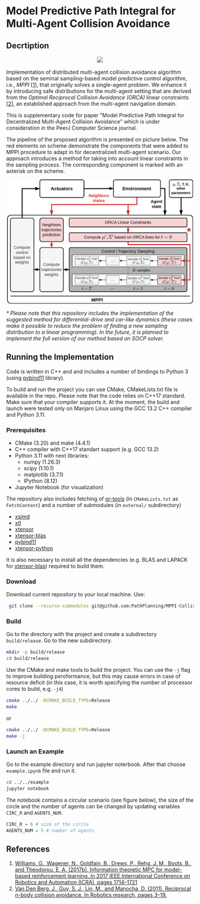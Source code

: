 # Model Predictive Path Integral for Multi-Agent Collision Avoidance

## Decrtiption
<p align="center">
  <img src="img/mppi_demo.gif" width="500"/>
</p>


Implementation of distributed multi-agent collision avoidance algorithm based on the seminal sampling-based model predictive control algorithm, i.e., _MPPI_ [[1](https://homes.cs.washington.edu/~bboots/files/InformationTheoreticMPC.pdf)], that originally solves a single-agent problem. We enhance it by introducing safe distributions for the multi-agent setting that are derived from the _Optimal Reciprocal Collision Avoidance (ORCA)_ linear constraints [[2](https://gamma.cs.unc.edu/ORCA/publications/ORCA.pdf)], an established approach from the multi-agent navigation domain. 


This is supplementary code for paper "Model Predictive Path Integral for Decentralized Multi-Agent Collision Avoidance" which is under consideration in the PeerJ Computer Science journal. 


The pipeline of the proposed algorithm is presented on picture below. The red elements on scheme demonstrate the components that were added to MPPI procedure to adapt in for decentralized multi-agent scenario. Our approach introduсes a method for taking into account linear constraints in the sampling process. The corresponding component is marked with an asterisk on the scheme.

<p align="center">
  <img src="img/mppi_scheme.png" width="500"/>
</p>

_* Please note that this repository includes the implementation of the suggested method for differential-drive and car-like dynamics (these cases make it possible to reduce the problem of finding a new sampling distribution to a linear programming). In the future, it is planned to implement the full version of our method based on SOCP solver._

## Running the Implementation

Code is written in C++ and and includes a number of bindings to Python 3 (using [pybind11](https://github.com/pybind/pybind11) library).

To build and run the project you can use CMake, CMakeLists.txt file is available in the repo. Please note that the code relies on C++17 standard. Make sure that your compiler supports it. At the moment, the build and launch were tested only on Manjaro Linux using the GCC 13.2 C++ compiler and Python 3.11.

### Prerequisites

- CMake (3.20) and make (4.4.1)
- C++ compiler with C++17 standart support (e.g. GCC 13.2)
- Python 3.11 with next libraries:
    - numpy (1.26.3)
    - scipy (1.10.1)
    - matplotlib (3.7.1)
    - IPython (8.12)
- Jupyter Notebook (for visualization)


The repository also includes fetching of [or-tools](https://github.com/google/or-tools) (in `CMakeLists.txt` as `FetchContent`) and a number of submodules (in `external/` subdirectory)
- [xsimd](https://github.com/xtensor-stack/xsimd)
- [xtl](https://github.com/xtensor-stack/xtl)
- [xtensor](https://github.com/xtensor-stack/xtensor)
- [xtensor-blas](https://github.com/xtensor-stack/xtensor-blas)
- [pybind11](https://github.com/pybind/pybind11)
- [xtensor-python](https://github.com/xtensor-stack/xtensor-python)

It is also necessary to install all the dependencies (e.g. BLAS and LAPACK for [xtensor-blas](https://github.com/xtensor-stack/xtensor-blas)) required to build them.


### Download
Download current repository to your local machine. Use:
``` bash
 git clone --recurse-submodules git@github.com:PathPlanning/MPPI-Collision-Avoidance.git
```

### Build

Go to the directory with the project and create a subdirectory `build/release`. Go to the new subdirectory.

```bash
mkdir -p build/release
cd build/release
```

Use the CMake and make tools to build the project. You can use the `-j` flag to improve building peroformance, but this may cause errors in case of resource deficit (in this case, it is worth specifying the number of processor cores to build, e.g. `-j4`)

```bash
cmake ../../ -DCMAKE_BUILD_TYPE=Release 
make
```

or 

```bash
cmake ../../ -DCMAKE_BUILD_TYPE=Release 
make -j
```
### Launch an Example

Go to the example directory and run jupyter noterbook. After that choose `example.ipynb` file and run it.

```bash
cd ../../example
jupyter notebook
```

The notebook contains a circular scenario (see figure below), the size of the circle and the number of agents can be changed by updating variables `CIRC_R` and `AGENTS_NUM`.

```python
CIRC_R = 6 # size of the circle
AGENTS_NUM = 5 # number of agents
```


## References

1. [Williams, G., Wagener, N., Goldfain, B., Drews, P., Rehg, J. M., Boots, B., and Theodorou, E. A. (2017b). Information theoretic MPC for model-based reinforcement learning. In 2017 IEEE International Conference on Robotics and Automation (ICRA), pages 1714–1721](https://homes.cs.washington.edu/~bboots/files/InformationTheoreticMPC.pdf)
2. [Van Den Berg, J., Guy, S. J., Lin, M., and Manocha, D. (2011). Reciprocal n-body collision avoidance. In Robotics research, pages 3–19.](https://gamma.cs.unc.edu/ORCA/publications/ORCA.pdf)
